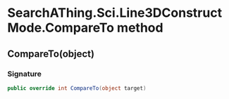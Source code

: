 # SearchAThing.Sci.Line3DConstructMode.CompareTo method
## CompareTo(object)
### Signature
```csharp
public override int CompareTo(object target)
```
